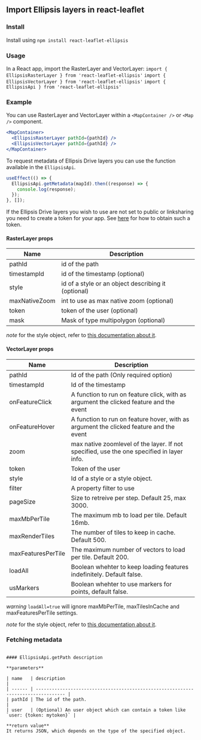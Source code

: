 ## Import Ellipsis layers in react-leaflet

### Install

Install using `npm install react-leaflet-ellipsis`

### Usage

In a React app, import the RasterLayer and VectorLayer:
`import { EllipsisRasterLayer } from 'react-leaflet-ellipsis'`
`import { EllipsisVectorLayer } from 'react-leaflet-ellipsis'`
`import { EllipsisApi } from 'react-leaflet-ellipsis'`

### Example

You can use RasterLayer and VectorLayer within a `<MapContainer />` or `<Map />` component.

```jsx
<MapContainer>
  <EllipsisRasterLayer pathId={pathId} />
  <EllipsisVectorLayer pathId={pathId} />
</MapContainer>
```

To request metadata of Ellipsis Drive layers you can use the function available in the `EllipsisApi`.

```js
useEffect(() => {
  EllipsisApi.getMetadata(mapId).then((response) => {
    console.log(response);
  });
}, []);
```

If the Ellipsis Drive layers you wish to use are not set to public or linksharing you need to create a token for your app. See [here](https://docs.ellipsis-drive.com/developers/authentication-options) for how to obtain such a token.

#### RasterLayer props

| Name        | Description                                         |
| ----------- | --------------------------------------------------- |
| pathId      | id of the path                                      |
| timestampId | id of the timestamp (optional)                      |
| style       | id of a style or an object describing it (optional) |
| maxNativeZoom        | int to use as max native zoom (optional)            |
| token       | token of the user (optional)                        |
| mask        | Mask of type multipolygon (optional)                |

_note_ for the style object, refer to [this documentation about it](https://docs.ellipsis-drive.com/developers/api-v3/path-raster/styles/add-style).

#### VectorLayer props

| Name               | Description                                                                           |
| ------------------ | ------------------------------------------------------------------------------------- |
| pathId             | Id of the path (Only required option)                                                 |
| timestampId        | Id of the timestamp                                                                   |
| onFeatureClick     | A function to run on feature click, with as argument the clicked feature and the event              |
| onFeatureHover     | A function to run on feature hover, with as argument the clicked feature and the event              |
| zoom               | max native zoomlevel of the layer. If not specified, use the one specified in layer info.     |
| token              | Token of the user                                                                     |
| style              | Id of a style or a style object.                                                      |
| filter             | A property filter to use                                                              |
| pageSize           | Size to retreive per step. Default 25, max 3000.                                      |
| maxMbPerTile       | The maximum mb to load per tile. Default 16mb.                                        |
| maxRenderTiles     | The number of tiles to keep in cache. Default 500.                                    |
| maxFeaturesPerTile | The maximum number of vectors to load per tile. Default 200.                          |
| loadAll            | Boolean whehter to keep loading features indefinitely. Default false.                 |
| usMarkers            | Boolean whehter to use markers for points, default false.                 |

_warning_ `loadAll=true` will ignore maxMbPerTile, maxTilesInCache and maxFeaturesPerTile settings.

_note_ for the style object, refer to [this documentation about it](https://docs.ellipsis-drive.com/developers/api-v3/path-vector/styles/add-style).

### Fetching metadata

```

#### EllipsisApi.getPath description

**parameters**

| name   | description                                                                       |
| ------ | --------------------------------------------------------------------------------- |
| pathId | The id of the path.                                                               |
| user   | (Optional) An user object which can contain a token like `user: {token: mytoken}` |

**return value**
It returns JSON, which depends on the type of the specified object.
```
